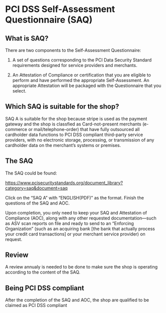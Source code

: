 # PCI DSS Self-Assessment Questionnaire (SAQ)

## What is SAQ?
There are two components to the Self-Assessment Questionnaire:

1.	A set of questions corresponding to the PCI Data Security Standard requirements designed for service providers and merchants.

2.	An Attestation of Compliance or certification that you are eligible to perform and have performed the appropriate Self-Assessment. An appropriate Attestation will be packaged with the Questionnaire that you select.

## Which SAQ is suitable for the shop?
SAQ A is suitable for the shop because stripe is used as the payment gateway and the shop is classfied as Card-not-present merchants (e-commerce or mail/telephone-order) that have fully outsourced all cardholder data functions to PCI DSS compliant third-party service providers, with no electronic storage, processing, or transmission of any cardholder data on the merchant’s systems or premises.

## The SAQ
The SAQ could be found:

https://www.pcisecuritystandards.org/document_library?category=saq&document=saq

Click on the “SAQ A” with “ENGLISH(PDF)” as the format. Finish the questions of the SAQ and AOC. 

Upon completion, you only need to keep your  SAQ and Attestation of Compliance (AOC), along with any other requested documentation—such as ASV scan reports on file and ready to send to an “Enforcing Organization” (such as an acquiring bank [the bank that actually process your credit card transactions] or your merchant service provider) on request.

## Review
A review annualy is needed to be done to make sure the shop is operating according to the content of the SAQ. 

## Being PCI DSS compliant
After the completion of the SAQ and AOC, the shop are qualified to be claimed as PCI DSS compliant